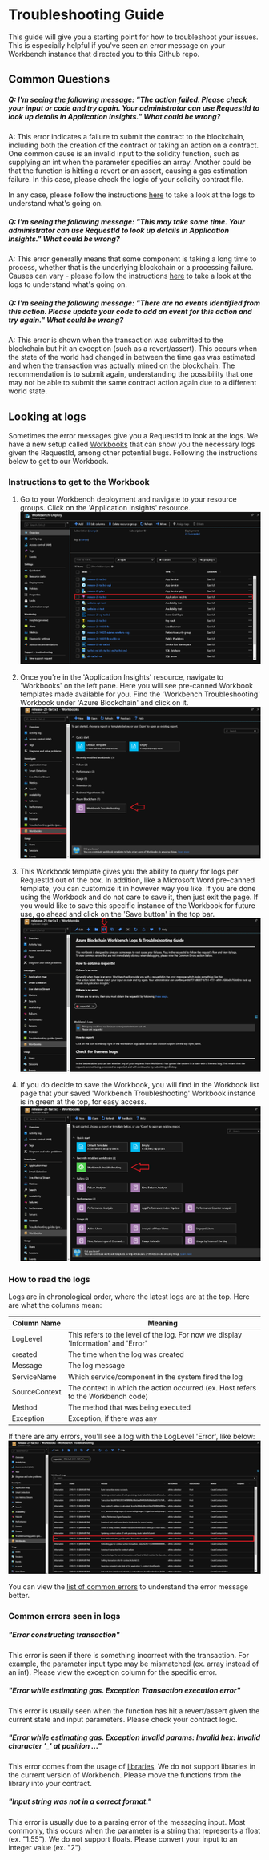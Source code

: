 # Troubleshooting Guide

This guide will give you a starting point for how to troubleshoot your issues. This is especially helpful if you've seen an error message on your Workbench instance that directed you to this Github repo.

## Common Questions
##### Q: I'm seeing the following message: <i>"The action failed. Please check your input or code and try again. Your administrator can use RequestId <request id> to look up details in Application Insights."</i> What could be wrong?

A: This error indicates a failure to submit the contract to the blockchain, including both the creation of the contract or taking an action on a contract. One common cause is an invalid input to the solidity function, such as supplying an int when the parameter specifies an array. Another could be that the function is hitting a revert or an assert, causing a gas estimation failure. In this case, please check the logic of your solidity contract file. 

In any case, please follow the instructions [here](#logs) to take a look at the logs to understand what's going on.

##### Q: I'm seeing the following message: <i>"This may take some time. Your administrator can use RequestId <request id> to look up details in Application Insights."</i> What could be wrong?

A: This error generally means that some component is taking a long time to process, whether that is the underlying blockchain or a processing failure. Causes can vary - please follow the instructions [here](#logs) to take a look at the logs to understand what's going on.

##### Q: I'm seeing the following message: <i>"There are no events identified from this action. Please update your code to add an event for this action and try again."</i> What could be wrong?

A: This error is shown when the transaction was submitted to the blockchain but hit an exception (such as a revert/assert). This occurs when the state of the world had changed in between the time gas was estimated and when the transaction was actually mined on the blockchain. The recommendation is to submit again, understanding the possibility that one may not be able to submit the same contract action again due to a different world state.

## <a name="logs"> Looking at logs </a>
Sometimes the error messages give you a RequestId to look at the logs. We have a new setup called [Workbooks](https://docs.microsoft.com/en-us/azure/application-insights/app-insights-usage-workbooks) that can show you the necessary logs given the RequestId, among other potential bugs. Following the instructions below to get to our Workbook.

### Instructions to get to the Workbook
1. Go to your Workbench deployment and navigate to your resource groups. Click on the 'Application Insights' resource.
![Alt text](media/Instructions_Resource_Group_List.png?raw=true "Instructions Resource Group List")

2. Once you're in the 'Application Insights' resource, navigate to 'Workbooks' on the left pane. Here you will see pre-canned Workbook templates made available for you. Find the 'Workbench Troubleshooting' Workbook under 'Azure Blockchain' and click on it.
![Alt text](media/Instructions_Application_Insights_Workbooks.png?raw=true "Instructions Workbooks list")

3. This Workbook template gives you the ability to query for logs per RequestId out of the box. In addition, like a Microsoft Word pre-canned template, you can customize it in however way you like. If you are done using the Workbook and do not care to save it, then just exit the page. If you would like to save this specific instance of the Workbook for future use, go ahead and click on the 'Save button' in the top bar.
![Alt text](media/Instructions_Application_Insights_Blockchain_Workbook_Instance.png?raw=true "Instructions Blockchain Workbook Instance")

4. If you do decide to save the Workbook, you will find in the Workbook list page that your saved 'Workbench Troubleshooting' Workbook instance is in green at the top, for easy access.
![Alt text](media/Instructions_Application_Insights_Workbooks_Saved.png?raw=true "Instructions Workbooks Instance Saved")

### How to read the logs
Logs are in chronological order, where the latest logs are at the top. Here are what the columns mean:

| Column Name   | Meaning                                                                           |
|---------------|-----------------------------------------------------------------------------------|
| LogLevel      | This refers to the level of the log. For now we display 'Information' and 'Error' |
| created       | The time when the log was created                                                 |
| Message       | The log message                                                                   |
| ServiceName   | Which service/component in the system fired the log                               |
| SourceContext | The context in which the action occurred (ex. Host refers to the Workbench code)  |
| Method        | The method that was being executed                                                |
| Exception     | Exception, if there was any                                                       |

If there are any errors, you'll see a log with the LogLevel 'Error', like below:
![Alt text](media/Instructions_Application_Insights_Error_Example.png?raw=true "Instructions Workbooks Error Log")

You can view the [list of common errors](#errors) to understand the error message better.

### <a name="errors"> Common errors seen in logs </a>
##### "Error constructing transaction"
This error is seen if there is something incorrect with the transaction. For example, the parameter input type may be mismatched (ex. array instead of an int). Please view the exception column for the specific error.

##### "Error while estimating gas. Exception Transaction execution error"
This error is usually seen when the function has hit a revert/assert given the current state and input parameters. Please check your contract logic.

##### "Error while estimating gas. Exception Invalid params: Invalid hex: Invalid character '_' at position ..."
This error comes from the usage of [libraries](https://solidity.readthedocs.io/en/v0.4.21/contracts.html#libraries). We do not support libraries in the current version of Workbench. Please move the functions from the library into your contract. 

##### "Input string was not in a correct format."
This error is usually due to a parsing error of the messaging input. Most commonly, this occurs when the parameter is a string that represents a float (ex. "1.55"). We do not support floats. Please convert your input to an integer value (ex. "2").
